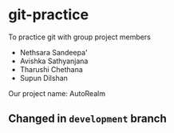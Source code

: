 # git-practice

To practice git with group project members

- Nethsara Sandeepa'
- Avishka Sathyanjana
- Tharushi Chethana
- Supun Dilshan

Our project name: AutoRealm

## Changed in `development` branch
